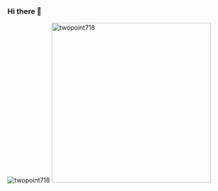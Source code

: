### Hi there 👋

<!--
**twopoint718/twopoint718** is a ✨ _special_ ✨ repository because its `README.md` (this file) appears on your GitHub profile.

Here are some ideas to get you started:

- 🔭 I’m currently working on ...
- 🌱 I’m currently learning ...
- 👯 I’m looking to collaborate on ...
- 🤔 I’m looking for help with ...
- 💬 Ask me about ...
- 📫 How to reach me: ...
- 😄 Pronouns: ...
- ⚡ Fun fact: ...
-->
<img src="https://github-readme-stats.vercel.app/api/top-langs?username=twopoint718&show_icons=true&locale=en&layout=compact" alt="twopoint718" />
<img width="360" src="https://github-readme-stats.vercel.app/api?username=twopoint718&show_icons=true&locale=en" alt="twopoint718" />
